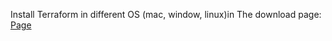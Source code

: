 Install Terraform in different OS (mac, window, linux)in The download page:  
[Page](https://developer.hashicorp.com/terraform/install)